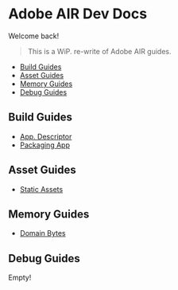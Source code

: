# Adobe AIR Dev Docs

Welcome back!

> This is a WiP. re-write of Adobe AIR guides.

* [Build Guides](#build-guides)
* [Asset Guides](#asset-guides)
* [Memory Guides](#memory-guides)
* [Debug Guides](#debug-guides)

## Build Guides

* [App. Descriptor](docs/app-descriptor.md)
* [Packaging App](docs/packaging.md)

## Asset Guides

* [Static Assets](#static-assets)

## Memory Guides

* [Domain Bytes](docs/domain-bytes.md)

## Debug Guides

Empty!